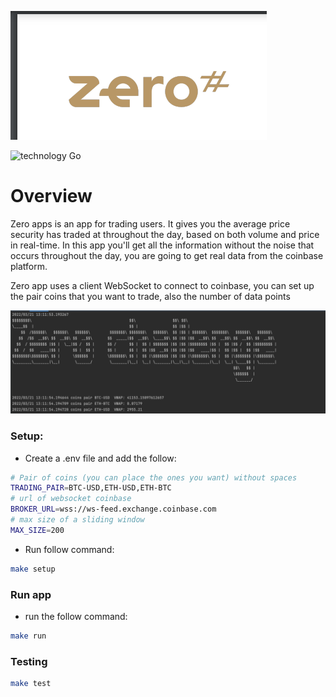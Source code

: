 ![logo](doc/logo.png)

![technology Go](https://img.shields.io/badge/go-1.17+-blue.svg)

# Overview
Zero apps is an app for trading users. It gives you the average price security has traded at throughout the day, based on both volume and price in real-time.
In this app you'll get all the information without the noise that occurs throughout the day, you are going to get real data from the coinbase platform.

Zero app uses a client WebSocket to connect to coinbase, you can set up the pair coins that you want to trade, also the number of data points


![app](doc/app.png)



### Setup:

- Create a .env file and add the follow:
~~~bash
# Pair of coins (you can place the ones you want) without spaces
TRADING_PAIR=BTC-USD,ETH-USD,ETH-BTC
# url of websocket coinbase
BROKER_URL=wss://ws-feed.exchange.coinbase.com
# max size of a sliding window
MAX_SIZE=200
~~~

- Run follow command:
~~~bash
make setup
~~~


### Run app


- run the follow command:
~~~bash
make run
~~~

### Testing

~~~bash
make test
~~~